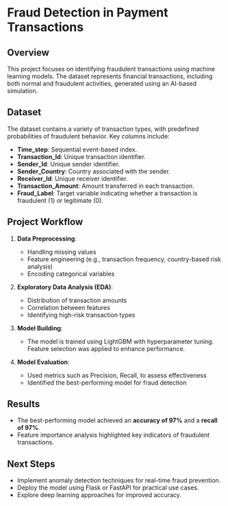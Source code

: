 # Fraud Detection in Payment Transactions

## Overview
This project focuses on identifying fraudulent transactions using machine learning models. The dataset represents financial transactions, including both normal and fraudulent activities, generated using an AI-based simulation.

## Dataset
The dataset contains a variety of transaction types, with predefined probabilities of fraudulent behavior. Key columns include:
- **Time_step**: Sequential event-based index.
- **Transaction_Id**: Unique transaction identifier.
- **Sender_Id**: Unique sender identifier.
- **Sender_Country**: Country associated with the sender.
- **Receiver_Id**: Unique receiver identifier.
- **Transaction_Amount**: Amount transferred in each transaction.
- **Fraud_Label**: Target variable indicating whether a transaction is fraudulent (1) or legitimate (0).

## Project Workflow
1. **Data Preprocessing**:
   - Handling missing values
   - Feature engineering (e.g., transaction frequency, country-based risk analysis)
   - Encoding categorical variables

2. **Exploratory Data Analysis (EDA)**:
   - Distribution of transaction amounts
   - Correlation between features
   - Identifying high-risk transaction types

3. **Model Building**:
    - The model is trained using LightGBM with hyperparameter tuning. Feature selection was applied to enhance performance.

4. **Model Evaluation**:
   - Used metrics such as Precision, Recall, to assess effectiveness
   - Identified the best-performing model for fraud detection

## Results
- The best-performing model achieved an **accuracy of 97%** and a **recall of 97%**.
- Feature importance analysis highlighted key indicators of fraudulent transactions.

## Next Steps
- Implement anomaly detection techniques for real-time fraud prevention.
- Deploy the model using Flask or FastAPI for practical use cases.
- Explore deep learning approaches for improved accuracy.

